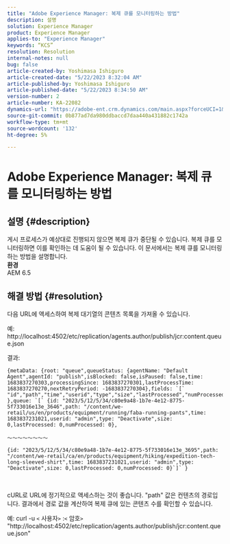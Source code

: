 ```yaml
---
title: "Adobe Experience Manager: 복제 큐를 모니터링하는 방법"
description: 설명
solution: Experience Manager
product: Experience Manager
applies-to: "Experience Manager"
keywords: “KCS”
resolution: Resolution
internal-notes: null
bug: false
article-created-by: Yoshimasa Ishiguro
article-created-date: "5/22/2023 8:32:04 AM"
article-published-by: Yoshimasa Ishiguro
article-published-date: "5/22/2023 8:34:50 AM"
version-number: 2
article-number: KA-22082
dynamics-url: "https://adobe-ent.crm.dynamics.com/main.aspx?forceUCI=1&pagetype=entityrecord&etn=knowledgearticle&id=b188891d-7bf8-ed11-8849-6045bd006a22"
source-git-commit: 0b877ad7da980ddbaccd7daa440a431882c1742a
workflow-type: tm+mt
source-wordcount: '132'
ht-degree: 5%

---
```


# Adobe Experience Manager: 복제 큐를 모니터링하는 방법

## 설명 {#description}

게시 프로세스가 예상대로 진행되지 않으면 복제 큐가 중단될 수 있습니다. 복제 큐를 모니터링하면 이를 확인하는 데 도움이 될 수 있습니다. 이 문서에서는 복제 큐를 모니터링하는 방법을 설명합니다.
 <br><b>환경</b><br>
AEM 6.5

## 해결 방법 {#resolution}


다음 URL에 액세스하여 복제 대기열의 콘텐츠 목록을 가져올 수 있습니다.

예: http://localhost:4502/etc/replication/agents.author/publish/jcr:content.queue.json

결과:


```
{metaData: {root: "queue",queueStatus: {agentName: "Default Agent",agentId: "publish",isBlocked: false,isPaused: false,time: 1683837270303,processingSince: 1683837270301,lastProcessTime: 1683837270270,nextRetryPeriod: -1683837270304},fields: `[` "id","path","time","userid","type","size","lastProcessed","numProcessed"`]` },queue: `[` {id: "2023/5/12/5/34/c80e9a48-1b7e-4e12-8775-5f733016e13e_3646",path: "/content/we-retail/us/en/products/equipment/running/faba-running-pants",time: 1683837231021,userid: "admin",type: "Deactivate",size: 0,lastProcessed: 0,numProcessed: 0},
```



```
〜〜〜〜〜〜〜〜
```





```
{id: "2023/5/12/5/34/c80e9a48-1b7e-4e12-8775-5f733016e13e_3695",path: "/content/we-retail/ca/en/products/equipment/hiking/expedition-tech-long-sleeved-shirt",time: 1683837231021,userid: "admin",type: "Deactivate",size: 0,lastProcessed: 0,numProcessed: 0}`]` }
```


 


cURL로 URL에 정기적으로 액세스하는 것이 좋습니다. &quot;path&quot; 값은 컨텐츠의 경로입니다. 결과에서 경로 값을 계산하여 복제 큐에 있는 콘텐츠 수를 확인할 수 있습니다.

예: curl -u `<` 사용자`>` :`<` 암호`>`  &quot;http://localhost:4502/etc/replication/agents.author/publish/jcr:content.queue.json&quot;
